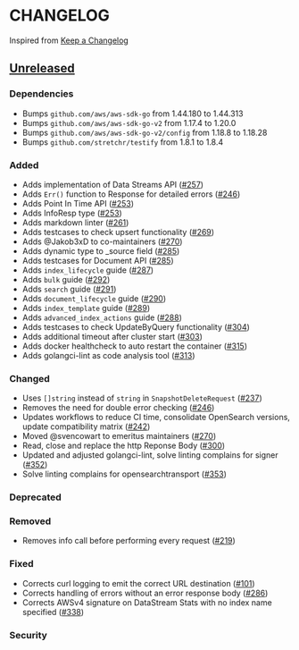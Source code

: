 # CHANGELOG

Inspired from [Keep a Changelog](https://keepachangelog.com/en/1.0.0/)

## [Unreleased]

### Dependencies

- Bumps `github.com/aws/aws-sdk-go` from 1.44.180 to 1.44.313
- Bumps `github.com/aws/aws-sdk-go-v2` from 1.17.4 to 1.20.0
- Bumps `github.com/aws/aws-sdk-go-v2/config` from 1.18.8 to 1.18.28
- Bumps `github.com/stretchr/testify` from 1.8.1 to 1.8.4

### Added

- Adds implementation of Data Streams API ([#257](https://github.com/opensearch-project/opensearch-go/pull/257))
- Adds `Err()` function to Response for detailed errors ([#246](https://github.com/opensearch-project/opensearch-go/pull/246))
- Adds Point In Time API ([#253](https://github.com/opensearch-project/opensearch-go/pull/253))
- Adds InfoResp type ([#253](https://github.com/opensearch-project/opensearch-go/pull/253))
- Adds markdown linter ([#261](https://github.com/opensearch-project/opensearch-go/pull/261))
- Adds testcases to check upsert functionality ([#269](https://github.com/opensearch-project/opensearch-go/pull/269))
- Adds @Jakob3xD to co-maintainers ([#270](https://github.com/opensearch-project/opensearch-go/pull/270))
- Adds dynamic type to \_source field ([#285](https://github.com/opensearch-project/opensearch-go/pull/285))
- Adds testcases for Document API ([#285](https://github.com/opensearch-project/opensearch-go/pull/285))
- Adds `index_lifecycle` guide ([#287](https://github.com/opensearch-project/opensearch-go/pull/287))
- Adds `bulk` guide ([#292](https://github.com/opensearch-project/opensearch-go/pull/292))
- Adds `search` guide ([#291](https://github.com/opensearch-project/opensearch-go/pull/291))
- Adds `document_lifecycle` guide ([#290](https://github.com/opensearch-project/opensearch-go/pull/290))
- Adds `index_template` guide ([#289](https://github.com/opensearch-project/opensearch-go/pull/289))
- Adds `advanced_index_actions` guide ([#288](https://github.com/opensearch-project/opensearch-go/pull/288))
- Adds testcases to check UpdateByQuery functionality ([#304](https://github.com/opensearch-project/opensearch-go/pull/304))
- Adds additional timeout after cluster start ([#303](https://github.com/opensearch-project/opensearch-go/pull/303))
- Adds docker healthcheck to auto restart the container ([#315](https://github.com/opensearch-project/opensearch-go/pull/315))
- Adds golangci-lint as code analysis tool ([#313](https://github.com/opensearch-project/opensearch-go/pull/313))

### Changed

- Uses `[]string` instead of `string` in `SnapshotDeleteRequest` ([#237](https://github.com/opensearch-project/opensearch-go/pull/237))
- Removes the need for double error checking ([#246](https://github.com/opensearch-project/opensearch-go/pull/246))
- Updates workflows to reduce CI time, consolidate OpenSearch versions, update compatibility matrix ([#242](https://github.com/opensearch-project/opensearch-go/pull/242))
- Moved @svencowart to emeritus maintainers ([#270](https://github.com/opensearch-project/opensearch-go/pull/270))
- Read, close and replace the http Reponse Body ([#300](https://github.com/opensearch-project/opensearch-go/pull/300))
- Updated and adjusted golangci-lint, solve linting complains for signer ([#352](https://github.com/opensearch-project/opensearch-go/pull/352))
- Solve linting complains for opensearchtransport ([#353](https://github.com/opensearch-project/opensearch-go/pull/353))

### Deprecated

### Removed

- Removes info call before performing every request ([#219](https://github.com/opensearch-project/opensearch-go/pull/219))

### Fixed

- Corrects curl logging to emit the correct URL destination ([#101](https://github.com/opensearch-project/opensearch-go/pull/101))
- Corrects handling of errors without an error response body ([#286](https://github.com/opensearch-project/opensearch-go/pull/286))
- Corrects AWSv4 signature on DataStream Stats with no index name specified ([#338](https://github.com/opensearch-project/opensearch-go/pull/338))

### Security

[Unreleased]: https://github.com/opensearch-project/opensearch-go/compare/v2.2.0...HEAD